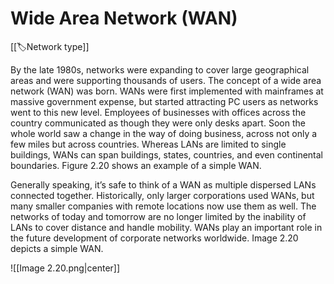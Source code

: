 
# Wide Area Network (WAN)

[[🏷️Network type]]

By the late 1980s, networks were expanding to cover large geographical areas and were supporting thousands of users. The concept of a wide area network (WAN) was born. WANs were first implemented with mainframes at massive government expense, but started attracting PC users as networks went to this new level. Employees of businesses with offices across the country communicated as though they were only desks apart. Soon the whole world saw a change in the way of doing business, across not only a few miles but across countries. Whereas LANs are limited to single buildings, WANs can span buildings, states, countries, and even continental boundaries. Figure 2.20 shows an example of a simple WAN.

Generally speaking, it’s safe to think of a WAN as multiple dispersed LANs connected together. Historically, only larger corporations used WANs, but many smaller companies with remote locations now use them as well. The networks of today and tomorrow are no longer limited by the inability of LANs to cover distance and handle mobility. WANs play an important role in the future development of corporate networks worldwide. Image 2.20 depicts a simple WAN. 

![[Image 2.20.png|center]]

